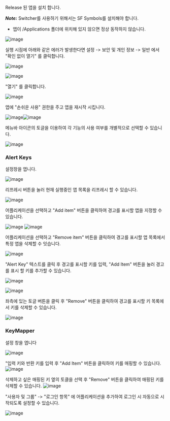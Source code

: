 Release 된 앱을 설치 합니다.

***Note:*** Switcher를 사용하기 위해서는 SF Symbols를 설치해야 합니다.
* 앱이 /Applications 폴더에 위치해 있지 않으면 정상 동작하지 않습니다.

![image](https://user-images.githubusercontent.com/52348220/164450666-6c7e4065-ef00-4f53-8d5f-9f0f7fe0ad91.png)


실행 시점에 아래와 같은 에러가 발생한다면 설정 -> 보안 및 개인 정보 -> 일반 에서 "확인 없이 열기" 를 클릭합니다.

![image](https://user-images.githubusercontent.com/52348220/149313826-b4235a64-d10d-4fe3-9c3d-a2bc92b235d5.png)

![image](https://user-images.githubusercontent.com/52348220/149313929-032c04cd-1fe8-4292-9958-36c766c00392.png)

"열기" 를 클릭합니다.

![image](https://user-images.githubusercontent.com/52348220/149314298-a872a752-ba62-4f11-9bd7-f0613aa07d99.png)

앱에 "손쉬운 사용" 권한을 주고 앱을 재시작 시킵니다.

![image](https://user-images.githubusercontent.com/52348220/164450989-4084ad17-dd65-49e4-9174-4de66399959a.png)![image](https://user-images.githubusercontent.com/52348220/149314729-20718a8f-5b45-4f7b-a6e5-a626f73afdf9.png)



메뉴바 아이콘의 토글을 이용하여 각 기능의 사용 여부를 개별적으로 선택할 수 있습니다.

![image](https://user-images.githubusercontent.com/52348220/174285638-b2296656-beaa-4e7c-8352-2d05af2eeb7f.png)

### Alert Keys
설정창을 엽니다.

![image](https://user-images.githubusercontent.com/52348220/174285929-ea239f8d-1876-4d25-bb12-27c3df789699.png)

리프레시 버튼을 눌러 현재 실행중인 앱 목록을 리프레시 할 수 있습니다.

![image](https://user-images.githubusercontent.com/52348220/174286085-c0c74a04-e742-44db-9a2e-22aa81af5453.png)

어플리케이션을 선택하고 "Add item" 버튼을 클릭하여 경고를 표시할 앱을 지정할 수 있습니다.

![image](https://user-images.githubusercontent.com/52348220/174286297-67042ca2-3322-4f35-b40b-8a29e8c2d855.png)
![image](https://user-images.githubusercontent.com/52348220/174286303-1255c714-cb3e-468c-aad6-116d6385b0bd.png)

어플리케이션을 선택하고 "Remove item" 버튼을 클릭하여 경고를 표시할 앱 목록에서 특정 앱을 삭제할 수 잇습니다.

![image](https://user-images.githubusercontent.com/52348220/174286488-2c47c74a-ca3e-4e9c-ad37-8c914d0b742b.png)

"Alert Key" 텍스트를 클릭 후 경고를 표시할 키를 입력, "Add Item" 버튼을 눌러 경고를 표시 할 키를 추가할 수 있습니다.

![image](https://user-images.githubusercontent.com/52348220/174286760-682c380b-ac20-4510-98dc-fea186fe5c45.png)

![image](https://user-images.githubusercontent.com/52348220/174286775-0872f45a-c030-4dba-8a82-c552dd4f7330.png)


좌측에 있는 토글 버튼을 클릭 후 "Remove" 버튼을 클릭하여 경고를 표시할 키 목록에서 키를 삭제할 수 있습니다.

![image](https://user-images.githubusercontent.com/52348220/174286906-aa1082ab-f4e4-4d5e-9d36-73e86224d4bb.png)


### KeyMapper
설정 창을 엽니다

![image](https://user-images.githubusercontent.com/52348220/174285788-d25a0f9b-5507-4d1d-9992-94269516d125.png)

"입력 키와 반환 키를 입력 후 "Add Item" 버튼을 클릭하여 키를 매핑할 수 있습니다.
![image](https://user-images.githubusercontent.com/52348220/164451258-07b92c98-c0c8-455a-b46f-d2dfaf36fa2c.png)


삭제하고 싶은 매핑된 키 옆의 토클을 선택 후 "Remove" 버튼을 클릭하여 매핑된 키를 삭제할 수 있습니다.
![image](https://user-images.githubusercontent.com/52348220/164451206-67e53085-852f-40cd-a5aa-03b362fbdeff.png)




"사용자 및 그룹" -> "로그인 항목" 에 어플리케이션을 추가하여 로그인 시 자동으로 시작되도록 설정할 수 있습니다.

![image](https://user-images.githubusercontent.com/52348220/164450630-945aec96-6629-4f23-b030-3b6e616e74b5.png)
